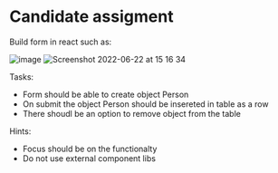 # Candidate assigment

Build form in react such as:

![image](https://user-images.githubusercontent.com/37541495/175038383-fa68813b-05fb-48a9-a135-c63d8ac1f477.png)
![Screenshot 2022-06-22 at 15 16 34](https://user-images.githubusercontent.com/37541495/175038459-95104d14-9b94-49e1-8fa8-d49dd61d16bf.png)



Tasks:
* Form should be able to create object Person
* On submit the object Person should be insereted in table as a row
* There shoudl be an option to remove object from the table


Hints: 
* Focus should be on the functionalty
* Do not use external component libs 
